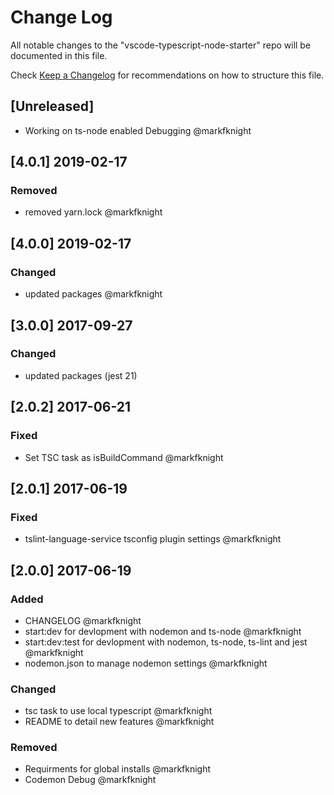 # Change Log
All notable changes to the "vscode-typescript-node-starter" repo will be documented in this file.

Check [Keep a Changelog](http://keepachangelog.com/) for recommendations on how to structure this file.

## [Unreleased]
- Working on ts-node enabled Debugging @markfknight

## [4.0.1] 2019-02-17
### Removed
- removed yarn.lock @markfknight

## [4.0.0] 2019-02-17
### Changed
- updated packages @markfknight

## [3.0.0] 2017-09-27
### Changed
- updated packages (jest 21)

## [2.0.2] 2017-06-21
### Fixed
- Set TSC task as isBuildCommand @markfknight

## [2.0.1] 2017-06-19
### Fixed
- tslint-language-service tsconfig plugin settings @markfknight

## [2.0.0] 2017-06-19
### Added
- CHANGELOG @markfknight
- start:dev for devlopment with nodemon and ts-node @markfknight
- start:dev:test for devlopment with nodemon, ts-node, ts-lint and jest @markfknight
- nodemon.json to manage nodemon settings @markfknight

### Changed
- tsc task to use local typescript @markfknight
- README to detail new features @markfknight

### Removed
- Requirments for global installs @markfknight
- Codemon Debug @markfknight